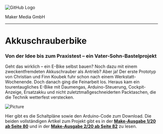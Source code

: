 ![GitHub Logo](http://www.heise.de/make/icons/make_logo.png)

Maker Media GmbH

***

# Akkuschrauberbike

### Von der Idee bis zum Praxistest – ein Vater-Sohn-Bastelprojekt

Geht das wirklich – ein E-Bike selbst bauen? Noch dazu mit einem zweckentfremdeten Akkuschrauber als Antrieb? Aber ja! Der erste Prototyp von Christian und Finn Koubek fuhr schon nach einem Werkstatt-Wochenende. Doch danach ging die Feinarbeit los. Heraus kam ein tourentaugliches E-Bike mit Daumengas, Arduino-Steuerung, Cockpit-Anzeige, Ersatzakku und nicht zuletztmaßgeschneiderten Packtaschen, die die Technik wetterfest verstecken.

![Picture](https://github.com/heise/Akkuschrauberbike/blob/master/Bike.JPG)

Hier gibt es die Schaltpläne sowie den Arduino-Code zum Download. Die beiden vollständigen Artikel zum Projekt gibt es in der **[Make-Ausgabe 1/20 ab Seite 80](https://www.heise.de/select/make/2020/1/1582901384120081)** und in der **[Make-Ausgabe 2/20 ab Seite 82](https://www.heise.de/select/make/2019/2)** zu lesen.
